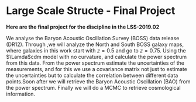 # Large Scale Structe - Final Project
**Here are the final project for the discipline in the LSS-2019.02**

We analyse the Baryon Acoustic Oscillation Survey (BOSS) data release (DR12). Through ,we will
analyze the North and South BOSS galaxy maps, where galaxies in this work start with $z = 0.5$ and
go to $z = 0.75$. Using the $\Lamda$cdm model with no curvature, and calculate the power spectrum from
this data. From the power spectrum estimate the uncertainties of the measurements, and for this
we use a covariance matrix not just to estimate the uncertainties but to calculate the correlation
between different data points.Soon after we will retrieve the Baryon Acoustic Oscillation (BAO)
from the power spectrum. Finally we will do a MCMC to retrieve cosmological information.
